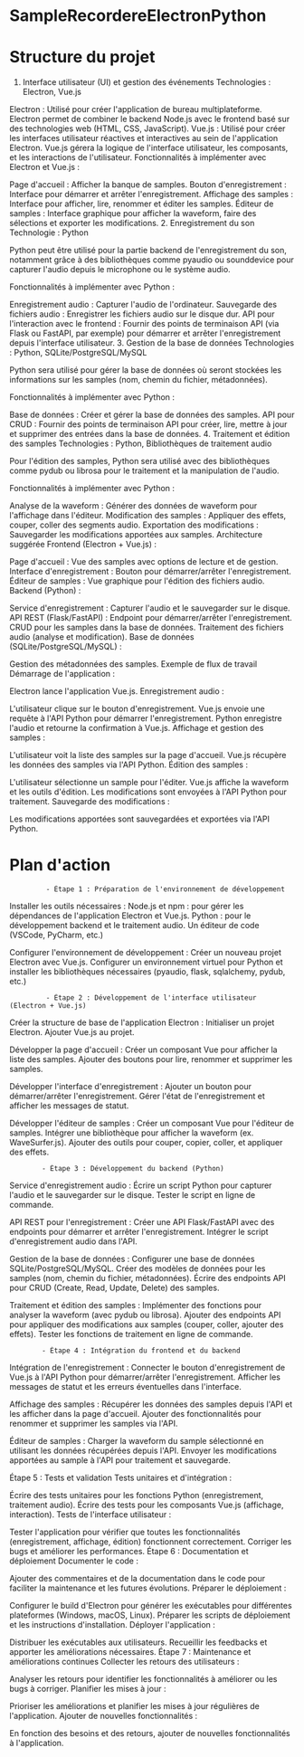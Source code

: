 # SampleRecordereElectronPython

# Structure du projet

1. Interface utilisateur (UI) et gestion des événements
Technologies : Electron, Vue.js

Electron : Utilisé pour créer l'application de bureau multiplateforme. Electron permet de combiner le backend Node.js avec le frontend basé sur des technologies web (HTML, CSS, JavaScript).
Vue.js : Utilisé pour créer les interfaces utilisateur réactives et interactives au sein de l'application Electron. Vue.js gérera la logique de l'interface utilisateur, les composants, et les interactions de l'utilisateur.
Fonctionnalités à implémenter avec Electron et Vue.js :

Page d'accueil : Afficher la banque de samples.
Bouton d'enregistrement : Interface pour démarrer et arrêter l'enregistrement.
Affichage des samples : Interface pour afficher, lire, renommer et éditer les samples.
Éditeur de samples : Interface graphique pour afficher la waveform, faire des sélections et exporter les modifications.
2. Enregistrement du son
Technologie : Python

Python peut être utilisé pour la partie backend de l'enregistrement du son, notamment grâce à des bibliothèques comme pyaudio ou sounddevice pour capturer l'audio depuis le microphone ou le système audio.

Fonctionnalités à implémenter avec Python :

Enregistrement audio : Capturer l'audio de l'ordinateur.
Sauvegarde des fichiers audio : Enregistrer les fichiers audio sur le disque dur.
API pour l'interaction avec le frontend : Fournir des points de terminaison API (via Flask ou FastAPI, par exemple) pour démarrer et arrêter l'enregistrement depuis l'interface utilisateur.
3. Gestion de la base de données
Technologies : Python, SQLite/PostgreSQL/MySQL

Python sera utilisé pour gérer la base de données où seront stockées les informations sur les samples (nom, chemin du fichier, métadonnées).

Fonctionnalités à implémenter avec Python :

Base de données : Créer et gérer la base de données des samples.
API pour CRUD : Fournir des points de terminaison API pour créer, lire, mettre à jour et supprimer des entrées dans la base de données.
4. Traitement et édition des samples
Technologies : Python, Bibliothèques de traitement audio

Pour l'édition des samples, Python sera utilisé avec des bibliothèques comme pydub ou librosa pour le traitement et la manipulation de l'audio.

Fonctionnalités à implémenter avec Python :

Analyse de la waveform : Générer des données de waveform pour l'affichage dans l'éditeur.
Modification des samples : Appliquer des effets, couper, coller des segments audio.
Exportation des modifications : Sauvegarder les modifications apportées aux samples.
Architecture suggérée
Frontend (Electron + Vue.js) :

Page d'accueil : Vue des samples avec options de lecture et de gestion.
Interface d'enregistrement : Bouton pour démarrer/arrêter l'enregistrement.
Éditeur de samples : Vue graphique pour l'édition des fichiers audio.
Backend (Python) :

Service d'enregistrement : Capturer l'audio et le sauvegarder sur le disque.
API REST (Flask/FastAPI) :
Endpoint pour démarrer/arrêter l'enregistrement.
CRUD pour les samples dans la base de données.
Traitement des fichiers audio (analyse et modification).
Base de données (SQLite/PostgreSQL/MySQL) :

Gestion des métadonnées des samples.
Exemple de flux de travail
Démarrage de l'application :

Electron lance l'application Vue.js.
Enregistrement audio :

L'utilisateur clique sur le bouton d'enregistrement.
Vue.js envoie une requête à l'API Python pour démarrer l'enregistrement.
Python enregistre l'audio et retourne la confirmation à Vue.js.
Affichage et gestion des samples :

L'utilisateur voit la liste des samples sur la page d'accueil.
Vue.js récupère les données des samples via l'API Python.
Édition des samples :

L'utilisateur sélectionne un sample pour l'éditer.
Vue.js affiche la waveform et les outils d'édition.
Les modifications sont envoyées à l'API Python pour traitement.
Sauvegarde des modifications :

Les modifications apportées sont sauvegardées et exportées via l'API Python.

# Plan d'action

             - Étape 1 : Préparation de l'environnement de développement

Installer les outils nécessaires :
      Node.js et npm : pour gérer les dépendances de l'application Electron et Vue.js.
      Python : pour le développement backend et le traitement audio.
      Un éditeur de code (VSCode, PyCharm, etc.)

Configurer l'environnement de développement :
      Créer un nouveau projet Electron avec Vue.js.
      Configurer un environnement virtuel pour Python et installer les bibliothèques nécessaires (pyaudio, flask, sqlalchemy, pydub, etc.)

             - Étape 2 : Développement de l'interface utilisateur (Electron + Vue.js)

Créer la structure de base de l'application Electron :
      Initialiser un projet Electron.
      Ajouter Vue.js au projet.

Développer la page d'accueil :
      Créer un composant Vue pour afficher la liste des samples.
      Ajouter des boutons pour lire, renommer et supprimer les samples.

Développer l'interface d'enregistrement :
      Ajouter un bouton pour démarrer/arrêter l'enregistrement.
      Gérer l'état de l'enregistrement et afficher les messages de statut.

Développer l'éditeur de samples :
      Créer un composant Vue pour l'éditeur de samples.
      Intégrer une bibliothèque pour afficher la waveform (ex. WaveSurfer.js).
      Ajouter des outils pour couper, copier, coller, et appliquer des effets.

            - Étape 3 : Développement du backend (Python)

Service d'enregistrement audio :
      Écrire un script Python pour capturer l'audio et le sauvegarder sur le disque.
      Tester le script en ligne de commande.

API REST pour l'enregistrement :
      Créer une API Flask/FastAPI avec des endpoints pour démarrer et arrêter l'enregistrement.
      Intégrer le script d'enregistrement audio dans l'API.

Gestion de la base de données :
      Configurer une base de données SQLite/PostgreSQL/MySQL.
      Créer des modèles de données pour les samples (nom, chemin du fichier, métadonnées).
      Écrire des endpoints API pour CRUD (Create, Read, Update, Delete) des samples.

Traitement et édition des samples :
      Implémenter des fonctions pour analyser la waveform (avec pydub ou librosa).
      Ajouter des endpoints API pour appliquer des modifications aux samples (couper, coller, ajouter des effets).
      Tester les fonctions de traitement en ligne de commande.

            - Étape 4 : Intégration du frontend et du backend

Intégration de l'enregistrement :
      Connecter le bouton d'enregistrement de Vue.js à l'API Python pour démarrer/arrêter l'enregistrement.
      Afficher les messages de statut et les erreurs éventuelles dans l'interface.

Affichage des samples :
      Récupérer les données des samples depuis l'API et les afficher dans la page d'accueil.
      Ajouter des fonctionnalités pour renommer et supprimer les samples via l'API.

Éditeur de samples :
      Charger la waveform du sample sélectionné en utilisant les données récupérées depuis l'API.
      Envoyer les modifications apportées au sample à l'API pour traitement et sauvegarde.

Étape 5 : Tests et validation
Tests unitaires et d'intégration :

Écrire des tests unitaires pour les fonctions Python (enregistrement, traitement audio).
Écrire des tests pour les composants Vue.js (affichage, interaction).
Tests de l'interface utilisateur :

Tester l'application pour vérifier que toutes les fonctionnalités (enregistrement, affichage, édition) fonctionnent correctement.
Corriger les bugs et améliorer les performances.
Étape 6 : Documentation et déploiement
Documenter le code :

Ajouter des commentaires et de la documentation dans le code pour faciliter la maintenance et les futures évolutions.
Préparer le déploiement :

Configurer le build d'Electron pour générer les exécutables pour différentes plateformes (Windows, macOS, Linux).
Préparer les scripts de déploiement et les instructions d'installation.
Déployer l'application :

Distribuer les exécutables aux utilisateurs.
Recueillir les feedbacks et apporter les améliorations nécessaires.
Étape 7 : Maintenance et améliorations continues
Collecter les retours des utilisateurs :

Analyser les retours pour identifier les fonctionnalités à améliorer ou les bugs à corriger.
Planifier les mises à jour :

Prioriser les améliorations et planifier les mises à jour régulières de l'application.
Ajouter de nouvelles fonctionnalités :

En fonction des besoins et des retours, ajouter de nouvelles fonctionnalités à l'application.


